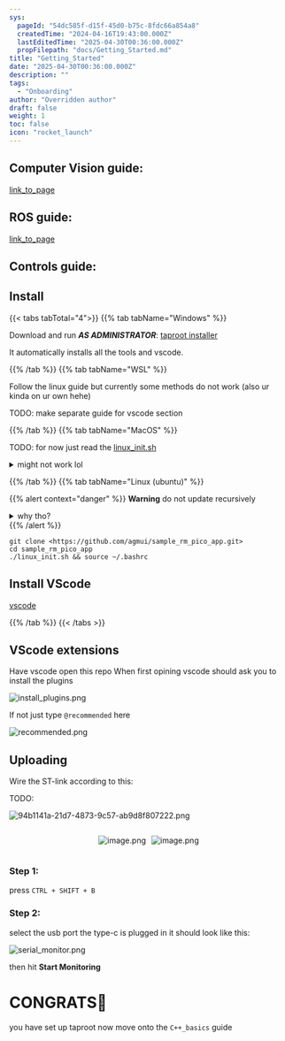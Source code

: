 ```yaml
---
sys:
  pageId: "54dc585f-d15f-45d0-b75c-8fdc66a854a8"
  createdTime: "2024-04-16T19:43:00.000Z"
  lastEditedTime: "2025-04-30T00:36:00.000Z"
  propFilepath: "docs/Getting_Started.md"
title: "Getting_Started"
date: "2025-04-30T00:36:00.000Z"
description: ""
tags:
  - "Onboarding"
author: "Overridden author"
draft: false
weight: 1
toc: false
icon: "rocket_launch"
---
```


## Computer Vision guide:

[link_to_page](86d45bc0-388b-4d26-8848-44f255f73d0e)

## ROS guide:

[link_to_page](3c76c1de-ec8f-46d6-8b0a-294005edc2d5)

## Controls guide:

## Install

{{< tabs tabTotal="4">}}
{{% tab tabName="Windows" %}}

Download and run _**AS ADMINISTRATOR**_: [taproot installer](https://github.com/Thornbots/TeachingFreshies/releases/tag/1.0)

It automatically installs all the tools and vscode.

{{% /tab %}}
{{% tab tabName="WSL" %}}

Follow the linux guide but currently some methods do not work (also ur kinda on ur own hehe)

TODO: make separate guide for vscode section

{{% /tab %}}
{{% tab tabName="MacOS" %}}

TODO: for now just read the [linux_init.sh](https://github.com/agmui/sample_rm_pico_app/blob/main/linux_init.sh)

<details>
<summary>might not work lol</summary>

`brew install libusb pkg-config`

Next install: [vscode](https://code.visualstudio.com/Download)

</details>

{{% /tab %}}
{{% tab tabName="Linux (ubuntu)" %}}

{{% alert context="danger" %}}
**Warning** do not update recursively
<details>
<summary>why tho?</summary>
There are some submodules that may go on for a while (like tinyusb) and I highly
recommend you don't need to get them.
If you want to see what submodules I update just look in `linux_init.sh`
</details>
{{% /alert %}}

```shell
git clone <https://github.com/agmui/sample_rm_pico_app.git>
cd sample_rm_pico_app
./linux_init.sh && source ~/.bashrc
```

## Install VScode

[vscode](https://code.visualstudio.com/Download)

{{% /tab %}}
{{< /tabs >}}

## VScode extensions

Have vscode open this repo
When first opining vscode should ask you to install the plugins

![install_plugins.png](https://prod-files-secure.s3.us-west-2.amazonaws.com/d518164a-d88e-44d1-a4ee-3adb3bd8bce0/89bd30f0-1825-4e77-867b-0a41ce370880/install_plugins.png?X-Amz-Algorithm=AWS4-HMAC-SHA256&X-Amz-Content-Sha256=UNSIGNED-PAYLOAD&X-Amz-Credential=ASIAZI2LB466ZMW72D7P%2F20250813%2Fus-west-2%2Fs3%2Faws4_request&X-Amz-Date=20250813T150804Z&X-Amz-Expires=3600&X-Amz-Security-Token=IQoJb3JpZ2luX2VjEOb%2F%2F%2F%2F%2F%2F%2F%2F%2F%2FwEaCXVzLXdlc3QtMiJIMEYCIQDlhHNild4OTF25DsDmJ5twpNHDXOgdh8z0hI%2Fhi3sbMwIhAMDlNEFW%2FXqhwx5dnVK15GctTzmRYTOctTXAWkkhLSsIKv8DCC8QABoMNjM3NDIzMTgzODA1Igz79QjoGGta3EM8Smgq3AMCYLZaBb8B0hGu8KeCBogKiIxURZ36VQOijn0lgxahV%2BUQTpTKxeDCpODVM6gAyuZWsiUVLvRblJfD2fl8%2FQgW%2FJnAurnQDLg%2BRvrgFUYgp551dHbOE5fxKFlLe44TD30nXt7GJmlLHkXzQrVOL1VwEyNkRn47Mrg90Qy68xA9BAe35zpa3Y5LeYvs3u6YtB%2BDyoTj%2ByuInTitL9w%2F2ED1Xv5PeaaV0qIRfQWvdAfpZi%2BylWWgpq9w1BHrSF%2Fi8WLW7ZChZWeHeg8Buwf6Ok%2BnxINlfG%2BQJWoRG1twK4A1cp22kmIPzdO5%2B3Cl8Drhcxn2q4WNoEdFqe0HiYh6bAQZPWV0ajBLvMtVnIMREX9FeNxVUNJfmOLDmwNu25pjpjFQl3VOin8bhX0iB8Ms0zPR5hqdf52OexBDF4vONaYMmZvLj%2Fb05DTEDCvzf%2FLh6%2FwFwrK75op7%2Byqd6itbybmC1p7H3LNqSiHgnWV91T75Ezcxlp3RzlnFv9M2Ic4eH4ggGN2mUvf8W2COY%2F9WRfP0eGNAVD%2FA1t7qhXxCzl%2FZU1J1aumk%2BDjAYYSPGjCFwBpogte7WaITzMSLZP0Pyltb17XHoIXREV9Jxkh2wgzqkSLkEHWj%2FibfcfpDoTCMs%2FLEBjqkAc%2FRGYCsUspWbD26UfL7mplYlMGYHAuHVgd1Dj1xNDFu2722HbuG55HbyA2QvQso4el87yH4IP8CDlLWSLXVrKwwxulkLNS%2FWrfO3RNI3Ee2EdG1%2FtcwoCiq5CcLjjiHvS%2Fh9W%2FOzW%2F6Txa9%2BZH7Pn06T%2BfaBo%2FQulkR0fietx0W8IFlxI3wl%2Ff7PZc9nFEN1BWaa%2Fd7FUYj76HIZ8lnb6W6Cv%2BE&X-Amz-Signature=b33309e774180228045eaffef4ac89cb3c7716fdb0bf2e538e0baaf1c5e8b3a6&X-Amz-SignedHeaders=host&x-amz-checksum-mode=ENABLED&x-id=GetObject)

If not just type `@recommended` here  

![recommended.png](https://prod-files-secure.s3.us-west-2.amazonaws.com/d518164a-d88e-44d1-a4ee-3adb3bd8bce0/61e661e9-5d85-4dfc-be0d-8d2097a5e793/recommended.png?X-Amz-Algorithm=AWS4-HMAC-SHA256&X-Amz-Content-Sha256=UNSIGNED-PAYLOAD&X-Amz-Credential=ASIAZI2LB466ZMW72D7P%2F20250813%2Fus-west-2%2Fs3%2Faws4_request&X-Amz-Date=20250813T150804Z&X-Amz-Expires=3600&X-Amz-Security-Token=IQoJb3JpZ2luX2VjEOb%2F%2F%2F%2F%2F%2F%2F%2F%2F%2FwEaCXVzLXdlc3QtMiJIMEYCIQDlhHNild4OTF25DsDmJ5twpNHDXOgdh8z0hI%2Fhi3sbMwIhAMDlNEFW%2FXqhwx5dnVK15GctTzmRYTOctTXAWkkhLSsIKv8DCC8QABoMNjM3NDIzMTgzODA1Igz79QjoGGta3EM8Smgq3AMCYLZaBb8B0hGu8KeCBogKiIxURZ36VQOijn0lgxahV%2BUQTpTKxeDCpODVM6gAyuZWsiUVLvRblJfD2fl8%2FQgW%2FJnAurnQDLg%2BRvrgFUYgp551dHbOE5fxKFlLe44TD30nXt7GJmlLHkXzQrVOL1VwEyNkRn47Mrg90Qy68xA9BAe35zpa3Y5LeYvs3u6YtB%2BDyoTj%2ByuInTitL9w%2F2ED1Xv5PeaaV0qIRfQWvdAfpZi%2BylWWgpq9w1BHrSF%2Fi8WLW7ZChZWeHeg8Buwf6Ok%2BnxINlfG%2BQJWoRG1twK4A1cp22kmIPzdO5%2B3Cl8Drhcxn2q4WNoEdFqe0HiYh6bAQZPWV0ajBLvMtVnIMREX9FeNxVUNJfmOLDmwNu25pjpjFQl3VOin8bhX0iB8Ms0zPR5hqdf52OexBDF4vONaYMmZvLj%2Fb05DTEDCvzf%2FLh6%2FwFwrK75op7%2Byqd6itbybmC1p7H3LNqSiHgnWV91T75Ezcxlp3RzlnFv9M2Ic4eH4ggGN2mUvf8W2COY%2F9WRfP0eGNAVD%2FA1t7qhXxCzl%2FZU1J1aumk%2BDjAYYSPGjCFwBpogte7WaITzMSLZP0Pyltb17XHoIXREV9Jxkh2wgzqkSLkEHWj%2FibfcfpDoTCMs%2FLEBjqkAc%2FRGYCsUspWbD26UfL7mplYlMGYHAuHVgd1Dj1xNDFu2722HbuG55HbyA2QvQso4el87yH4IP8CDlLWSLXVrKwwxulkLNS%2FWrfO3RNI3Ee2EdG1%2FtcwoCiq5CcLjjiHvS%2Fh9W%2FOzW%2F6Txa9%2BZH7Pn06T%2BfaBo%2FQulkR0fietx0W8IFlxI3wl%2Ff7PZc9nFEN1BWaa%2Fd7FUYj76HIZ8lnb6W6Cv%2BE&X-Amz-Signature=4cffb403ea386eebb088e079c2859f36ecf59a2e8dd42569e9d1de99aac4bf7d&X-Amz-SignedHeaders=host&x-amz-checksum-mode=ENABLED&x-id=GetObject)

## Uploading

Wire the ST-link according to this:

TODO:

![94b1141a-21d7-4873-9c57-ab9d8f807222.png](https://prod-files-secure.s3.us-west-2.amazonaws.com/d518164a-d88e-44d1-a4ee-3adb3bd8bce0/e5fad17d-ab82-4300-9f4c-505ab4b1202c/94b1141a-21d7-4873-9c57-ab9d8f807222.png?X-Amz-Algorithm=AWS4-HMAC-SHA256&X-Amz-Content-Sha256=UNSIGNED-PAYLOAD&X-Amz-Credential=ASIAZI2LB466ZMW72D7P%2F20250813%2Fus-west-2%2Fs3%2Faws4_request&X-Amz-Date=20250813T150804Z&X-Amz-Expires=3600&X-Amz-Security-Token=IQoJb3JpZ2luX2VjEOb%2F%2F%2F%2F%2F%2F%2F%2F%2F%2FwEaCXVzLXdlc3QtMiJIMEYCIQDlhHNild4OTF25DsDmJ5twpNHDXOgdh8z0hI%2Fhi3sbMwIhAMDlNEFW%2FXqhwx5dnVK15GctTzmRYTOctTXAWkkhLSsIKv8DCC8QABoMNjM3NDIzMTgzODA1Igz79QjoGGta3EM8Smgq3AMCYLZaBb8B0hGu8KeCBogKiIxURZ36VQOijn0lgxahV%2BUQTpTKxeDCpODVM6gAyuZWsiUVLvRblJfD2fl8%2FQgW%2FJnAurnQDLg%2BRvrgFUYgp551dHbOE5fxKFlLe44TD30nXt7GJmlLHkXzQrVOL1VwEyNkRn47Mrg90Qy68xA9BAe35zpa3Y5LeYvs3u6YtB%2BDyoTj%2ByuInTitL9w%2F2ED1Xv5PeaaV0qIRfQWvdAfpZi%2BylWWgpq9w1BHrSF%2Fi8WLW7ZChZWeHeg8Buwf6Ok%2BnxINlfG%2BQJWoRG1twK4A1cp22kmIPzdO5%2B3Cl8Drhcxn2q4WNoEdFqe0HiYh6bAQZPWV0ajBLvMtVnIMREX9FeNxVUNJfmOLDmwNu25pjpjFQl3VOin8bhX0iB8Ms0zPR5hqdf52OexBDF4vONaYMmZvLj%2Fb05DTEDCvzf%2FLh6%2FwFwrK75op7%2Byqd6itbybmC1p7H3LNqSiHgnWV91T75Ezcxlp3RzlnFv9M2Ic4eH4ggGN2mUvf8W2COY%2F9WRfP0eGNAVD%2FA1t7qhXxCzl%2FZU1J1aumk%2BDjAYYSPGjCFwBpogte7WaITzMSLZP0Pyltb17XHoIXREV9Jxkh2wgzqkSLkEHWj%2FibfcfpDoTCMs%2FLEBjqkAc%2FRGYCsUspWbD26UfL7mplYlMGYHAuHVgd1Dj1xNDFu2722HbuG55HbyA2QvQso4el87yH4IP8CDlLWSLXVrKwwxulkLNS%2FWrfO3RNI3Ee2EdG1%2FtcwoCiq5CcLjjiHvS%2Fh9W%2FOzW%2F6Txa9%2BZH7Pn06T%2BfaBo%2FQulkR0fietx0W8IFlxI3wl%2Ff7PZc9nFEN1BWaa%2Fd7FUYj76HIZ8lnb6W6Cv%2BE&X-Amz-Signature=c8cea3ea0b1e82e2f3717960591d4c980bc09937d3cad3a0e5d2f35bdd088f9d&X-Amz-SignedHeaders=host&x-amz-checksum-mode=ENABLED&x-id=GetObject)

<div style="display: flex;flex-direction: row; column-gap:10px; max-width: 630px;justify-content: center;">
<div>

![image.png](https://prod-files-secure.s3.us-west-2.amazonaws.com/d518164a-d88e-44d1-a4ee-3adb3bd8bce0/210ecb78-1116-4d7b-b9b7-2292f66fa2c2/image.png?X-Amz-Algorithm=AWS4-HMAC-SHA256&X-Amz-Content-Sha256=UNSIGNED-PAYLOAD&X-Amz-Credential=ASIAZI2LB4663DB52FGG%2F20250813%2Fus-west-2%2Fs3%2Faws4_request&X-Amz-Date=20250813T150805Z&X-Amz-Expires=3600&X-Amz-Security-Token=IQoJb3JpZ2luX2VjEOb%2F%2F%2F%2F%2F%2F%2F%2F%2F%2FwEaCXVzLXdlc3QtMiJGMEQCIDPQA1h6Xzhlj5XcqjbIE14cV9a%2FhxT%2FLRu7tQh27N%2FjAiA76f3R8H9BDvgx15i2rjMLJ%2FA1tMpibCTjqeCjQmNyiSr%2FAwgvEAAaDDYzNzQyMzE4MzgwNSIMrPKJBL%2BN%2BYbjG%2FdkKtwDLqYfVvl1Caql9ZcwJQiWyGJwnmdWUPoDKLJaVDJZu2jzY2os9D2BqFzOM0cCMtWCciXZDXOkrkeBMhqaH9etrO4PELE6ZzIlR6JWlv0UePranxoe%2BG3mICj%2FfzkzFjtKv2%2Bb%2Bsd0jjA48KAooP%2F7Prqd6F4r6BQk3VuEO6q3%2FHmIf4i0w22wkxrh5xDWA73nt4yOttw%2BiWTpI5UEz9awzn%2F3S6GfrJgNYleFWBO13frH4OjFiIc0yqkR3xXi3cJrBnnGZPbWr5IjNdrUx12Ict%2BPsG5GbzRD3z3nKkc8qq%2BO49ImAW5zjAsy9fNV6EnptRt2yPvMOFhzgkIJtT2NS4yo3Q8XuCUdMLGS5elBBBKhXfOLqddPBOUdPagxdvKyRlCtQOr6Rt6HiepCnSqy9eNXRmeubnOnkkDT2%2BQoGWLMummcRtBVWYv2Wr54zEjhAQXocUsvY54HPknHxqUh2Ar6GIAzUg9PXXEPhWe9Z5s5TbRbzJZdVEW0tIz%2BU%2FLVxy9Vje5qZP2dWezHYR6cOc5ymwoR1if%2F%2B8Q9AiwWFbp4p3TBjZol50fMPFo3%2B06x4GcVPFw6PVAMyutUBYEzSMu09StLLzaWSHocW7EnvH53fwyUnuqVC6YEbQUwibPyxAY6pgHkmnTROraiaNqjDuBQyDwWU5w6fcWRxcciI0BU0ArOWArSduN0Ndt4mug3LMNMKv2hRk6hH2oshNtc7sTeYOHVYuBSwrfLxMshJtynqFaK1LB4%2B6aZMDq7OrG0AMVtXG2J14OPuCib3%2B%2FpTFYsTIgPAOo7gKKw5xHHFFLBNj6%2F7fZftqxczcSTFaWiRuChQwC%2Bk%2FL04RdQcMo5bMWxRTP1M3E4dJ%2FO&X-Amz-Signature=2139ee3e9704393612085ba2aa29662ba9ff94833706dcc7677179d247e318c3&X-Amz-SignedHeaders=host&x-amz-checksum-mode=ENABLED&x-id=GetObject)

</div>
<div>

![image.png](https://prod-files-secure.s3.us-west-2.amazonaws.com/d518164a-d88e-44d1-a4ee-3adb3bd8bce0/33a0fd0f-8ca6-4a86-8e09-26e95ded1fff/image.png?X-Amz-Algorithm=AWS4-HMAC-SHA256&X-Amz-Content-Sha256=UNSIGNED-PAYLOAD&X-Amz-Credential=ASIAZI2LB466RAPRA65E%2F20250813%2Fus-west-2%2Fs3%2Faws4_request&X-Amz-Date=20250813T150805Z&X-Amz-Expires=3600&X-Amz-Security-Token=IQoJb3JpZ2luX2VjEOb%2F%2F%2F%2F%2F%2F%2F%2F%2F%2FwEaCXVzLXdlc3QtMiJIMEYCIQCgn2kQO0808%2FTlhnUM883cAYa%2F88Xy4kIq8niES751UQIhALGKm%2FwcTjFFYMmzcV7vv14d9mi4CZyqcVPw%2BLwLBv53Kv8DCC8QABoMNjM3NDIzMTgzODA1IgzfSljUXlT6oET7e7Aq3ANwNuOy%2BSXGDzOP3Pzl9DEw4l316%2FGdIwd4FXAIS2NtSVRYhDVicl1nYyi%2FukgdKARPy9BBwkGJ7MB9uc3GIqRZ6QKfeZI9tyKKxoTOgqHMWjrGIvNbYFh7Gv6cCOyNcOdU%2FAGqQT4qwLcLRZrw5o1oButG2qUJZ2B5qoZqkzLAnxZrvP2T1EIDdmcDd%2Bs%2FhrSuAM32yuzTic%2B2Uj%2FWKESylEsHGsICUuqV%2FfoRlNnXA8ItdvxVfVojdYEAasPmWtX6viUj%2FMTnYJ8i56VdAwsA%2BKPPsdNwG68cmDRGDmyhGy5BzW4IfhwG3Dj6zXk5dU8FFDgwT9ynPNMxiTWPgs%2BshoZ1zCQ982o%2FyZYAu0unEf4yht9t3xnC1yIi%2Fn8jw2E2FEnG51ssH%2FeYzBMKEBh7v%2FTm8YFxw9ICKHqMHznz98P24WEHerwzn8Fj4v60QvA%2FcKQ5W1LGPLcaiztptiaxZTgswDz%2F50ZiiZr9f3dc%2FYocPicK2dDJo0aTNv2G3jWcOMn%2BVBbIbKasVftZ5HcyEYr477I3fTftFI666VD35QNazubAkniK4rWh2OV2r99nUUZ5%2BVULpMEL7Rgd2ItB82slaMRKsBKaORC6Na99XEtBABj0TMADMhSQaDCls%2FLEBjqkAVGc%2B%2FkclvzZARbE1MqFLX7Q3G1prvBLTGeMVS6VbK6xNw6LgSg82idf9E9iGqBi3su98OMiQi1GQHiGbrK%2BIW%2ByTEAoEbY8JCorIxMKq9uUXAdEtJWeUpv0KD9pC5S9C%2BBdV1Zv4A%2FjpZRrz5PXaX5KTC9EGHdpIeIpHU9XwebhxHwVI8y%2FEwGvrnLZI1ms4YlU7UcJG2tDsWNS%2Fv%2Bo2Dcr0YCJ&X-Amz-Signature=5d22c214cc7c9d3c5fb7412b965796aab22ed46fe9035b10265831b7280cb872&X-Amz-SignedHeaders=host&x-amz-checksum-mode=ENABLED&x-id=GetObject)

</div>
</div>

### Step 1:

press `CTRL + SHIFT + B`

### Step 2:

select the usb port the type-c is plugged in it should look like this:

![serial_monitor.png](https://prod-files-secure.s3.us-west-2.amazonaws.com/d518164a-d88e-44d1-a4ee-3adb3bd8bce0/f03f4774-05d4-4393-b6a0-d5efb6d315ab/serial_monitor.png?X-Amz-Algorithm=AWS4-HMAC-SHA256&X-Amz-Content-Sha256=UNSIGNED-PAYLOAD&X-Amz-Credential=ASIAZI2LB466ZMW72D7P%2F20250813%2Fus-west-2%2Fs3%2Faws4_request&X-Amz-Date=20250813T150804Z&X-Amz-Expires=3600&X-Amz-Security-Token=IQoJb3JpZ2luX2VjEOb%2F%2F%2F%2F%2F%2F%2F%2F%2F%2FwEaCXVzLXdlc3QtMiJIMEYCIQDlhHNild4OTF25DsDmJ5twpNHDXOgdh8z0hI%2Fhi3sbMwIhAMDlNEFW%2FXqhwx5dnVK15GctTzmRYTOctTXAWkkhLSsIKv8DCC8QABoMNjM3NDIzMTgzODA1Igz79QjoGGta3EM8Smgq3AMCYLZaBb8B0hGu8KeCBogKiIxURZ36VQOijn0lgxahV%2BUQTpTKxeDCpODVM6gAyuZWsiUVLvRblJfD2fl8%2FQgW%2FJnAurnQDLg%2BRvrgFUYgp551dHbOE5fxKFlLe44TD30nXt7GJmlLHkXzQrVOL1VwEyNkRn47Mrg90Qy68xA9BAe35zpa3Y5LeYvs3u6YtB%2BDyoTj%2ByuInTitL9w%2F2ED1Xv5PeaaV0qIRfQWvdAfpZi%2BylWWgpq9w1BHrSF%2Fi8WLW7ZChZWeHeg8Buwf6Ok%2BnxINlfG%2BQJWoRG1twK4A1cp22kmIPzdO5%2B3Cl8Drhcxn2q4WNoEdFqe0HiYh6bAQZPWV0ajBLvMtVnIMREX9FeNxVUNJfmOLDmwNu25pjpjFQl3VOin8bhX0iB8Ms0zPR5hqdf52OexBDF4vONaYMmZvLj%2Fb05DTEDCvzf%2FLh6%2FwFwrK75op7%2Byqd6itbybmC1p7H3LNqSiHgnWV91T75Ezcxlp3RzlnFv9M2Ic4eH4ggGN2mUvf8W2COY%2F9WRfP0eGNAVD%2FA1t7qhXxCzl%2FZU1J1aumk%2BDjAYYSPGjCFwBpogte7WaITzMSLZP0Pyltb17XHoIXREV9Jxkh2wgzqkSLkEHWj%2FibfcfpDoTCMs%2FLEBjqkAc%2FRGYCsUspWbD26UfL7mplYlMGYHAuHVgd1Dj1xNDFu2722HbuG55HbyA2QvQso4el87yH4IP8CDlLWSLXVrKwwxulkLNS%2FWrfO3RNI3Ee2EdG1%2FtcwoCiq5CcLjjiHvS%2Fh9W%2FOzW%2F6Txa9%2BZH7Pn06T%2BfaBo%2FQulkR0fietx0W8IFlxI3wl%2Ff7PZc9nFEN1BWaa%2Fd7FUYj76HIZ8lnb6W6Cv%2BE&X-Amz-Signature=657cd567cd90069bb0e7a95a3767fe73e41ae02c3982ae96e7a2e48d478baf6a&X-Amz-SignedHeaders=host&x-amz-checksum-mode=ENABLED&x-id=GetObject)

then hit **Start Monitoring**

# CONGRATS🎉

you have set up taproot now move onto the `C++_basics` guide

